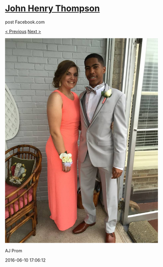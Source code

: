 # [John Henry Thompson](../README.md)
post Facebook.com

[< Previous](2016-06-10-7.md) [Next >](2016-06-10-9.md)

[![](../media/2016-06-10/AJ-Prom-6.jpg)](../README.md)

AJ Prom

2016-06-10 17:06:12